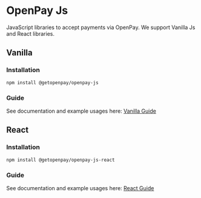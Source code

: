 # OpenPay Js

JavaScript libraries to accept payments via OpenPay.
We support Vanilla Js and React libraries.

## Vanilla

### Installation

```shell npm
npm install @getopenpay/openpay-js
```

### Guide

See documentation and example usages here: [Vanilla Guide](https://docs.getopenpay.com/docs/guide-js)

## React

### Installation

```shell npm
npm install @getopenpay/openpay-js-react
```

### Guide

See documentation and example usages here: [React Guide](https://docs.getopenpay.com/docs/usage-guide)
